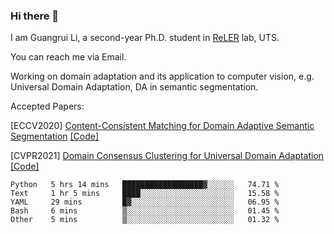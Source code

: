 ### Hi there 👋

<!--
**Solacex/Solacex** is a ✨ _special_ ✨ repository because its `README.md` (this file) appears on your GitHub profile.

Here are some ideas to get you started:

- 🔭 I’m currently working on ...
- 🌱 I’m currently learning ...
- 👯 I’m looking to collaborate on ...
- 🤔 I’m looking for help with ...
- 💬 Ask me about ...
- 📫 How to reach me: ...
- 😄 Pronouns: ...
- ⚡ Fun fact: ...
-->
I am Guangrui Li, a second-year Ph.D. student in [ReLER](www.reler.net) lab, UTS.

You can reach me via Email.

Working on domain adaptation and its application to computer vision, e.g. Universal Domain Adaptation, DA in semantic segmentation. 

Accepted Papers: 

   [ECCV2020] [Content-Consistent Matching for Domain Adaptive Semantic Segmentation](http://www.ecva.net/papers/eccv_2020/papers_ECCV/papers/123590426.pdf) [[Code]](https://github.com/Solacex/CCM)

   [CVPR2021] [Domain Consensus Clustering for Universal Domain Adaptation](http://reler.net/papers/guangrui_cvpr2021.pdf) [[Code]](https://github.com/Solacex/Domain-Consensus-Clustering)

<!--START_SECTION:waka-->
```text
Python   5 hrs 14 mins   ██████████████████▓░░░░░░   74.71 % 
Text     1 hr 5 mins     ████░░░░░░░░░░░░░░░░░░░░░   15.58 % 
YAML     29 mins         █▓░░░░░░░░░░░░░░░░░░░░░░░   06.95 % 
Bash     6 mins          ▒░░░░░░░░░░░░░░░░░░░░░░░░   01.45 % 
Other    5 mins          ▒░░░░░░░░░░░░░░░░░░░░░░░░   01.32 % 
```
<!--END_SECTION:waka-->
